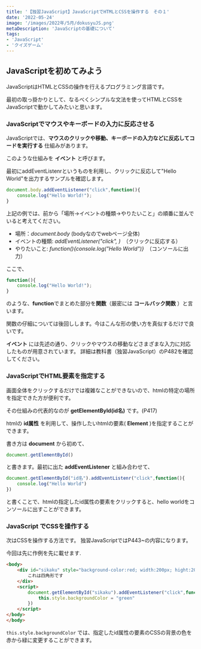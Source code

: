 ```yaml
---
title: '【独習JavaScript】JavaScriptでHTMLとCSSを操作する　その１'
date: '2022-05-24'
image: '/images/2022年/5月/dokusyuJS.png'
metaDescription: 'JavaScriptの基礎について'
tags: 
- 'JavaScript'
- 'クイズゲーム'
---
```


## JavaScriptを初めてみよう

JavaScriptはHTMLとCSSの操作を行えるプログラミング言語です。

最初の取っ掛かりとして、なるべくシンプルな文法を使ってHTMLとCSSをJavaScriptで動かしてみたいと思います。

### JavaScriptでマウスやキーボードの入力に反応させる
JavaScriptでは、**マウスのクリックや移動、キーボードの入力などに反応してコードを実行する** 仕組みがあります。

このような仕組みを **<red>イベント</red>** と呼びます。

最初に<red>addEventListenr</red>というものを利用し、クリックに反応して"Hello World"を出力するサンプルを確認します。

```javascript
document.body.addEventListener("click",function(){
    console.log("Hello World!");
}
```

上記の例では、前から「場所→イベントの種類→やりたいこと」の順番に並んでいると考えてください。
- 場所：*document.body* (bodyなのでwebページ全体)
- イベントの種類: *addEventListener("click", )*　（クリックに反応する）
- やりたいこと: *function(){console.log("Hello World")}*　（コンソールに出力）

ここで、
```javascript
function(){
    console.log("Hello World!");
}
```
のような、**function**でまとめた部分を<red>**関数**</red>（厳密には **コールバック関数** ）と言います。

関数の仔細については後回しします。今はこんな形の使い方を真似するだけで良いです。

**イベント** には先述の通り、クリックやマウスの移動などさまざまな入力に対応したものが用意されています。
詳細は教科書（独習JavaScript）のP482を確認してください。

### JavaScriptでHTML要素を指定する

画面全体をクリックするだけでは複雑なことができないので、htmlの特定の場所を指定できた方が便利です。

その仕組みの代表的なのが<red> **getElementById(id名)** </red> です。(P417)

htmlの **id属性** を利用して、操作したいhtmlの要素( **Element** )を指定することができます。

書き方は **document** から初めて、

```javascript
document.getElementById()
```

と書きます。最初に出た **addEventListener** と組み合わせて、

```javascript
document.getElementById("id名").addEventListenr("click",function(){
    console.log("Hello World")
})
```

と書くことで、htmlの指定したid属性の要素をクリックすると、hello worldをコンソールに出すことができます。

### JavaScript でCSSを操作する

次はCSSを操作する方法です。
独習JavaScriptではP443~の内容になります。

今回は先に作例を先に載せます.
```html
<body>
    <div id="sikaku" style="background-color:red; width:200px; hight:200px; ">
        これは四角形です
    </div>
    <script>
        document.getElementById("sikaku").addEventListener("click",function(){
            this.style.backgroundColor = "green"
        })
    </script>
</body>
</body>
```

<code>this.style.backgroundColor</code> では、指定したid属性の要素のCSSの背景の色を赤から緑に変更することができます。


